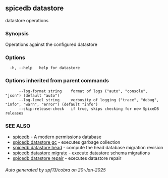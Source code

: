 ## spicedb datastore

datastore operations

### Synopsis

Operations against the configured datastore

### Options

```
  -h, --help   help for datastore
```

### Options inherited from parent commands

```
      --log-format string    format of logs ("auto", "console", "json") (default "auto")
      --log-level string     verbosity of logging ("trace", "debug", "info", "warn", "error") (default "info")
      --skip-release-check   if true, skips checking for new SpiceDB releases
```

### SEE ALSO

* [spicedb](spicedb.md)	 - A modern permissions database
* [spicedb datastore gc](spicedb_datastore_gc.md)	 - executes garbage collection
* [spicedb datastore head](spicedb_datastore_head.md)	 - compute the head database migration revision
* [spicedb datastore migrate](spicedb_datastore_migrate.md)	 - execute datastore schema migrations
* [spicedb datastore repair](spicedb_datastore_repair.md)	 - executes datastore repair

###### Auto generated by spf13/cobra on 20-Jan-2025
